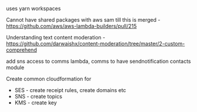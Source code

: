 uses yarn workspaces

Cannot have shared packages with aws sam till this is merged - https://github.com/aws/aws-lambda-builders/pull/215

Understanding text content moderation - https://github.com/darwaishx/content-moderation/tree/master/2-custom-comprehend

add sns access to comms lambda, comms to have sendnotification
contacts module

Create common cloudformation for

- SES - create receipt rules, create domains etc
- SNS - create topics
- KMS - create key
